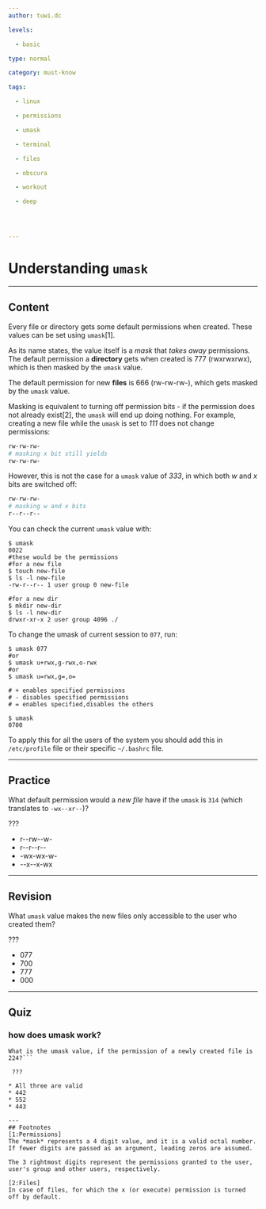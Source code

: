 ```yaml
---
author: tuwi.dc

levels:

  - basic

type: normal

category: must-know

tags:

  - linux

  - permissions

  - umask

  - terminal

  - files

  - obscura

  - workout

  - deep




---
```


# Understanding `umask`

---
## Content

Every file or directory gets some default permissions when created. These values can be set using `umask`[1]. 

As its name states, the value itself is a *mask* that *takes away* permissions. The default permission a **directory** gets when created is 777 (rwxrwxrwx), which is then masked by the `umask` value.

The default permission for new **files** is 666 (rw-rw-rw-), which gets masked by the `umask` value.

Masking is equivalent to turning off permission bits - if the permission does not already exist[2], the `umask` will end up doing nothing. For example, creating a new file while the `umask` is set to *111* does not change permissions:
```bash
rw-rw-rw-
# masking x bit still yields
rw-rw-rw-
```
However, this is not the case for a `umask` value of *333*, in which both *w* and *x* bits are switched off:
```bash
rw-rw-rw-
# masking w and x bits
r--r--r--
```
You can check the current `umask` value with:
```
$ umask
0022
#these would be the permissions
#for a new file
$ touch new-file
$ ls -l new-file
-rw-r--r-- 1 user group 0 new-file

#for a new dir
$ mkdir new-dir
$ ls -l new-dir
drwxr-xr-x 2 user group 4096 ./

```
To change the umask of current session to `077`, run:
```
$ umask 077
#or
$ umask u+rwx,g-rwx,o-rwx
#or
$ umask u=rwx,g=,o=

# + enables specified permissions
# - disables specified permissions
# = enables specified,disables the others

$ umask
0700
```

To apply this for all the users of the system you should add this in `/etc/profile` file or their specific `~/.bashrc` file.

---
## Practice

What default permission would a *new file* have if the `umask` is `314` (which translates to `-wx--xr--`)?

???

* r--rw--w-
* r--r--r--
* -wx-wx-w-
* --x--x-wx

---
## Revision

What `umask` value makes the new files only accessible to the user who created them?

???

* 077
* 700
* 777
* 000

---
## Quiz
### how does umask work?
```
What is the umask value, if the permission of a newly created file is 224?```

 ???

* All three are valid
* 442
* 552
* 443

---
## Footnotes
[1:Permissions]
The *mask* represents a 4 digit value, and it is a valid octal number. If fewer digits are passed as an argument, leading zeros are assumed.

The 3 rightmost digits represent the permissions granted to the user, user's group and other users, respectively.

[2:Files]
In case of files, for which the x (or execute) permission is turned off by default.
